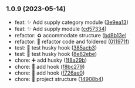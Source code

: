 ## <small>1.0.9 (2023-05-14)</small>

* feat: :sparkles: Add supply category module ([3e9ea13](https://github.com/Daintz/SENACOSTONPRINTING/commit/3e9ea13))
* feat: :sparkles: Add supply module ([cd57334](https://github.com/Daintz/SENACOSTONPRINTING/commit/cd57334))
* refactor: :recycle: accommodate structure ([bd8b13e](https://github.com/Daintz/SENACOSTONPRINTING/commit/bd8b13e))
* refactor: 🔨 refactor code and foldered ([011971f](https://github.com/Daintz/SENACOSTONPRINTING/commit/011971f))
* test: :test_tube: test husky hook ([385acb3](https://github.com/Daintz/SENACOSTONPRINTING/commit/385acb3))
* test: :test_tube: test husky hook ([8e82ebe](https://github.com/Daintz/SENACOSTONPRINTING/commit/8e82ebe))
* chore: :heavy_plus_sign: add husky ([1f8a29b](https://github.com/Daintz/SENACOSTONPRINTING/commit/1f8a29b))
* chore: :wrench: add hook ([f8bc279](https://github.com/Daintz/SENACOSTONPRINTING/commit/f8bc279))
* chore: :wrench: add hook ([f726ae0](https://github.com/Daintz/SENACOSTONPRINTING/commit/f726ae0))
* chore: 🎉 project structure ([14908b4](https://github.com/Daintz/SENACOSTONPRINTING/commit/14908b4))



